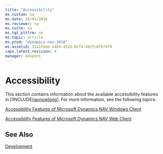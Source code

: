 ```yaml
---
title: "Accessibility"
ms.custom: na
ms.date: 10/01/2018
ms.reviewer: na
ms.suite: na
ms.tgt_pltfrm: na
ms.topic: article
ms.prod: "dynamics-nav-2018"
ms.assetid: 31a1fbeb-a4b4-452d-8cf4-4937c0f87479
caps.latest.revision: 4
manager: edupont
---
```

# Accessibility
This section contains information about the available accessibility features in [!INCLUDE[navnowlong](includes/navnowlong_md.md)]. For more information, see the following topics:  
  
 [Accessibility Features of Microsoft Dynamics NAV Windows Client](Accessibility-Features-of-Microsoft-Dynamics-NAV-Windows-Client.md)  
  
 [Accessibility Features of Microsoft Dynamics NAV Web Client](Accessibility-Features-of-Microsoft-Dynamics-NAV-Web-Client.md)  
  
## See Also  
 [Development](Development.md)